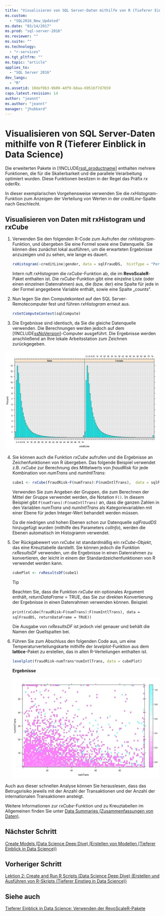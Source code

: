 ```yaml
---
title: "Visualisieren von SQL Server-Daten mithilfe von R (Tieferer Einblick in Data Science) | Microsoft Docs"
ms.custom: 
  - "SQL2016_New_Updated"
ms.date: "03/14/2017"
ms.prod: "sql-server-2016"
ms.reviewer: ""
ms.suite: ""
ms.technology: 
  - "r-services"
ms.tgt_pltfrm: ""
ms.topic: "article"
applies_to: 
  - "SQL Server 2016"
dev_langs: 
  - "R"
ms.assetid: 10def0b3-9b09-4df9-b8aa-69516f7d7659
caps.latest.revision: 14
author: "jeannt"
ms.author: "jeannt"
manager: "jhubbard"
---
```

# Visualisieren von SQL Server-Daten mithilfe von R (Tieferer Einblick in Data Science)
Die erweiterten Pakete in [!INCLUDE[rsql_productname](../../includes/rsql-productname-md.md)] enthalten mehrere Funktionen, die für die Skalierbarkeit und die parallele Verarbeitung optimiert wurden. Diese Funktionen besitzen in der Regel das Präfix *rx* oder*Rx*.  
  
In dieser exemplarischen Vorgehensweise verwenden Sie die *rxHistogram*-Funktion zum Anzeigen der Verteilung von Werten in der _creditLine_-Spalte nach Geschlecht.  
  
## Visualisieren von Daten mit rxHistogram und rxCube  
  
1.  Verwenden Sie den folgenden R-Code zum Aufrufen der *rxHistogram*-Funktion, und übergeben Sie eine Formel sowie eine Datenquelle. Sie können dies zunächst lokal ausführen, um die erwarteten Ergebnisse anzuzeigen und zu sehen, wie lange es dauert.
  
    ```R  
    rxHistogram(~creditLine|gender, data = sqlFraudDS,  histType = "Percent")   
    ```  
 
    Intern ruft *rxHistogram* die *rxCube*-Funktion ab, die im **RevoScaleR**-Paket enthalten ist. Die *rxCube*-Funktion gibt eine einzelne Liste (oder einen einzelnen Datenrahmen) aus, die (bzw. der) eine Spalte für jede in der Formel angegebene Variable enthält, sowie eine Spalte „counts“.
    
2. Nun legen Sie den Computekontext auf den SQL Server-Remotecomputer fest und führen *rxHistogram* erneut aus.
  
    ```R  
    rxSetComputeContext(sqlCompute)  
    ```  
 
3.    Die Ergebnisse sind identisch, da Sie die gleiche Datenquelle verwenden. Die Berechnungen werden jedoch auf dem [!INCLUDE[ssNoVersion](../../includes/ssnoversion-md.md)]-Computer ausgeführt.  Die Ergebnisse werden anschließend an Ihre lokale Arbeitsstation zum Zeichnen zurückgegeben.  
   
![histogram results](../../advanced-analytics/r-services/media/rsql-sue-histogramresults.jpg "histogram results")  

  
4.  Sie können auch die Funktion *rxCube* aufrufen und die Ergebnisse an Zeichenfunktionen von R übergeben.  Das folgende Beispiel verwendet z.B. *rxCube* zur Berechnung des Mittelwerts von *fraudRisk* für jede Kombination von *numTrans* und *numIntlTrans*:  
  
    ```R  
    cube1 <- rxCube(fraudRisk~F(numTrans):F(numIntlTrans),  data = sqlFraudDS)   
    ```  
  
    Verwenden Sie zum Angeben der Gruppen, die zum Berechnen der Mittel der Gruppe verwendet werden, die Notation `F()`. In diesem Beispiel gibt `F(numTrans):F(numIntlTrans)` an, dass die ganzen Zahlen in den Variablen _numTrans_ und _numIntlTrans_ als Kategorievariablen mit einer Ebene für jeden Integer-Wert behandelt werden müssen.  
  
    Da die niedrigen und hohen Ebenen schon zur Datenquelle *sqlFraudDS* hinzugefügt wurden (mithilfe des Parameters *colInfo*), werden die Ebenen automatisch im Histogramm verwendet.  
  
5.  Der Rückgabewert von *rxCube* ist standardmäßig ein *rxCube-Objekt*, das eine Kreuztabelle darstellt. Sie können jedoch die Funktion *rxResultsDF* verwenden, um die Ergebnisse in einen Datenrahmen zu konvertieren, der leicht in einem der Standardzeichenfunktionen von R verwendet werden kann.  
  
    ```R  
    cubePlot <- rxResultsDF(cube1)   
    ```  
  
    > [!TIP]  
    > Beachten Sie, dass die Funktion *rxCube* ein optionales Argument enthält, *returnDataFrame* = TRUE, das Sie zur direkten Konvertierung der Ergebnisse in einen Datenrahmen verwenden können. Beispiel:  
    >   
    > `print(rxCube(fraudRisk~F(numTrans):F(numIntlTrans), data = sqlFraudDS, returnDataFrame = TRUE))`  
    >   
    > Die Ausgabe von *rxResultsDF* ist jedoch viel genauer und behält die Namen der Quellspalten bei.  
  
6.  Führen Sie zum Abschluss den folgenden Code aus, um eine Temperaturverteilungskarte mithilfe der *levelplot*-Funktion aus dem **lattice**-Paket zu erstellen, das in allen R-Verteilungen enthalten ist.  
  
    ```R  
    levelplot(fraudRisk~numTrans*numIntlTrans, data = cubePlot)   
    ```  
  
    **Ergebnisse**  
  
    ![scatterplot results](../../advanced-analytics/r-services/media/rsql-sue-scatterplotresults.jpg "scatterplot results")  
  
Auch aus dieser schnellen Analyse können Sie herauslesen, dass das Betrugsrisiko jeweils mit der Anzahl der Transaktionen und der Anzahl der internationalen Transaktionen ansteigt.

Weitere Informationen zur *rxCube*-Funktion und zu Kreuztabellen im Allgemeinen finden Sie unter [Data Summaries (Zusammenfassungen von Daten)](https://msdn.microsoft.com/microsoft-r/scaler-user-guide-data-summaries).  
  
## Nächster Schritt  
[Create Models &#40;Data Science Deep Dive&#41; (Erstellen von Modellen (Tieferer Einblick in Data Science))](../../advanced-analytics/r-services/create-models-data-science-deep-dive.md)  
  
## Vorheriger Schritt  
[Lektion 2: Create and Run R Scripts &#40;Data Science Deep Dive&#41; (Erstellen und Ausführen von R-Skripts (Tieferer Einstieg in Data Science))](../../advanced-analytics/r-services/lesson-2-create-and-run-r-scripts-data-science-deep-dive.md)  
  
## Siehe auch  
[Tieferer Einblick in Data Science: Verwenden der RevoScaleR-Pakete](../../advanced-analytics/r-services/data-science-deep-dive-using-the-revoscaler-packages.md)  
  
  
  

